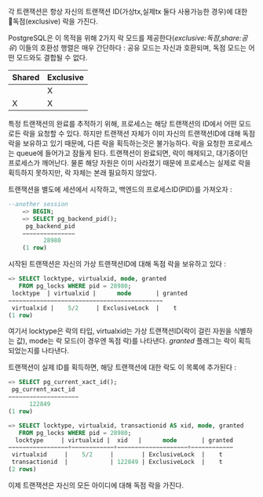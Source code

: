각 트랜잭션은 항상 자신의 트랜잭션 ID(가상tx,실제tx 둘다 사용가능한 경우)에 대한 독점(exclusive) 락을 가진다.

PostgreSQL은 이 목적을 위해 2가지 락 모드를 제공한다(*exclusive:독점*,*share:공유*) 이들의 호환성 행렬은 매우 간단하다 : 공유 모드는 자신과 호환되며, 독점 모드는 어떤 모드와도 결합될 수 없다.

|Shared|Exclusive|
|--|--|
| | X|
|X|X|

특정 트랜잭션의 완료를 추적하기 위해, 프로세스는 해당 트랜잭션의 ID에서 어떤 모드로든 락을 요청할 수 있다. 하지만 트랜잭션 자체가 이미 자신의 트랜잭션ID에 대해 독점 락을 보유하고 있기 때문에, 다른 락을 획득하는것은 불가능하다.
락을 요청한 프로세스는 queue에 들어가고 잠들게 된다.
트랜잭션이 완료되면, 락이 해제되고, 대기중이던 프로세스가 깨어난다. 물론 해당 자원은 이미 사라졌기 때문에 프로세스는 실제로 락을 획득하지 못하지만, 락 자체는 본래 필요하지 않았다.

트랜잭션을 별도에 세션에서 시작하고, 백엔드의 프로세스ID(PID)를 가져오자 : 

```sql
--another session
	=> BEGIN;
	=> SELECT pg_backend_pid();
	 pg_backend_pid 
	−−−−−−−−−−−−−−−
	      28980
	(1 row)
```

시작된 트랜잭션은 자신의 가상 트랜잭션ID에 대해 독점 락을 보유하고 있다 : 

```sql
=> SELECT locktype, virtualxid, mode, granted
   FROM pg_locks WHERE pid = 28980;
 locktype  | virtualxid |      mode       | granted
−−−−−−−−−−−−−−−−−−−−−−−−−−−−−−−−−−−−−−−−−−−−
 virtualxid |    5/2     | ExclusiveLock  |    t
(1 row)
```

여기서 locktype은 락의 타입, virtualxid는 가상 트랜잭션ID(락이 걸린 자원을 식별하는 값), mode는 락 모드(이 경우엔 독점 락)를 나타낸다. *granted* 플래그는 락이 획득되었는지를 나타낸다.

트랜잭션이 실제 ID를 획득하면, 해당 트랜잭션에 대한 락도 이 목록에 추가된다 :

```sql
=> SELECT pg_current_xact_id();
 pg_current_xact_id 
−−−−−−−−−−−−−−−−−−−−
      122849
(1 row)
```


```sql
=> SELECT locktype, virtualxid, transactionid AS xid, mode, granted
   FROM pg_locks WHERE pid = 28980;
  locktype     | virtualxid |  xid   |      mode       | granted
−−−−−−−−−−−−−−−−−+−−−−−−−−−−−−+−−−−−−−−−−−−−−−−−−−−+−−−−−−−−−−−−
 virtualxid     |    5/2     |        | ExclusiveLock  |    t
 transactionid  |            | 122849 | ExclusiveLock  |    t
(2 rows)
```

이제 트랜잭션은 자신의 모든 아이디에 대해 독점 락을 가진다.